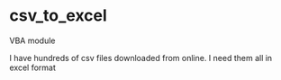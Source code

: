 # csv_to_excel
VBA module

I have hundreds of csv files downloaded from online. I need them all in excel format
